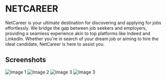 # NETCAREER
NetCareer is your ultimate destination for discovering and applying for jobs effortlessly. We bridge the gap between job seekers and employers, providing a seamless experience akin to top platforms like Indeed and LinkedIn. Whether you're in search of your dream job or aiming to hire the ideal candidate, NetCareer is here to assist you.

## Screenshots
<div>
  <img src="https://github.com/user-attachments/assets/027b1017-0a7c-4092-88be-c0d5b43cd986" alt="Image 1" />
  <img src="https://github.com/user-attachments/assets/555b2d86-34fd-408f-b0a8-6ce54dffed5c" alt="Image 2"  />
    <img src="https://github.com/user-attachments/assets/c85a4a15-8ca2-40a3-8f6e-9022eb1085c8" alt="Image 3"  />    
  <img src="https://github.com/user-attachments/assets/12fb57d6-b50f-4bad-a3da-580e646940e4" alt="Image 3"  />
</div>
